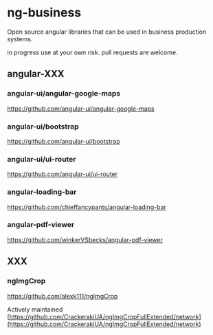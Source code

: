 # ng-business
Open source angular libraries that can be used in business production systems.

in progress
use at your own risk.
pull requests are welcome. 

## angular-XXX
### angular-ui/angular-google-maps
https://github.com/angular-ui/angular-google-maps

### angular-ui/bootstrap
https://github.com/angular-ui/bootstrap

### angular-ui/ui-router
https://github.com/angular-ui/ui-router

### angular-loading-bar
https://github.com/chieffancypants/angular-loading-bar

### angular-pdf-viewer
https://github.com/winkerVSbecks/angular-pdf-viewer

## XXX
### ngImgCrop
https://github.com/alexk111/ngImgCrop

Actively maintained
[https://github.com/CrackerakiUA/ngImgCropFullExtended/network](https://github.com/CrackerakiUA/ngImgCropFullExtended/network)


